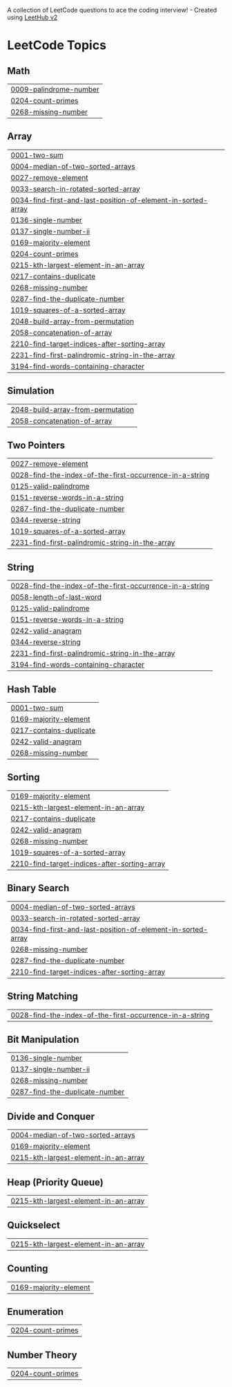 A collection of LeetCode questions to ace the coding interview! - Created using [LeetHub v2](https://github.com/arunbhardwaj/LeetHub-2.0)
<!---LeetCode Topics Start-->
# LeetCode Topics
## Math
|  |
| ------- |
| [0009-palindrome-number](https://github.com/Salmanulfaris12/leetcode/tree/master/0009-palindrome-number) |
| [0204-count-primes](https://github.com/Salmanulfaris12/leetcode/tree/master/0204-count-primes) |
| [0268-missing-number](https://github.com/Salmanulfaris12/leetcode/tree/master/0268-missing-number) |
## Array
|  |
| ------- |
| [0001-two-sum](https://github.com/Salmanulfaris12/leetcode/tree/master/0001-two-sum) |
| [0004-median-of-two-sorted-arrays](https://github.com/Salmanulfaris12/leetcode/tree/master/0004-median-of-two-sorted-arrays) |
| [0027-remove-element](https://github.com/Salmanulfaris12/leetcode/tree/master/0027-remove-element) |
| [0033-search-in-rotated-sorted-array](https://github.com/Salmanulfaris12/leetcode/tree/master/0033-search-in-rotated-sorted-array) |
| [0034-find-first-and-last-position-of-element-in-sorted-array](https://github.com/Salmanulfaris12/leetcode/tree/master/0034-find-first-and-last-position-of-element-in-sorted-array) |
| [0136-single-number](https://github.com/Salmanulfaris12/leetcode/tree/master/0136-single-number) |
| [0137-single-number-ii](https://github.com/Salmanulfaris12/leetcode/tree/master/0137-single-number-ii) |
| [0169-majority-element](https://github.com/Salmanulfaris12/leetcode/tree/master/0169-majority-element) |
| [0204-count-primes](https://github.com/Salmanulfaris12/leetcode/tree/master/0204-count-primes) |
| [0215-kth-largest-element-in-an-array](https://github.com/Salmanulfaris12/leetcode/tree/master/0215-kth-largest-element-in-an-array) |
| [0217-contains-duplicate](https://github.com/Salmanulfaris12/leetcode/tree/master/0217-contains-duplicate) |
| [0268-missing-number](https://github.com/Salmanulfaris12/leetcode/tree/master/0268-missing-number) |
| [0287-find-the-duplicate-number](https://github.com/Salmanulfaris12/leetcode/tree/master/0287-find-the-duplicate-number) |
| [1019-squares-of-a-sorted-array](https://github.com/Salmanulfaris12/leetcode/tree/master/1019-squares-of-a-sorted-array) |
| [2048-build-array-from-permutation](https://github.com/Salmanulfaris12/leetcode/tree/master/2048-build-array-from-permutation) |
| [2058-concatenation-of-array](https://github.com/Salmanulfaris12/leetcode/tree/master/2058-concatenation-of-array) |
| [2210-find-target-indices-after-sorting-array](https://github.com/Salmanulfaris12/leetcode/tree/master/2210-find-target-indices-after-sorting-array) |
| [2231-find-first-palindromic-string-in-the-array](https://github.com/Salmanulfaris12/leetcode/tree/master/2231-find-first-palindromic-string-in-the-array) |
| [3194-find-words-containing-character](https://github.com/Salmanulfaris12/leetcode/tree/master/3194-find-words-containing-character) |
## Simulation
|  |
| ------- |
| [2048-build-array-from-permutation](https://github.com/Salmanulfaris12/leetcode/tree/master/2048-build-array-from-permutation) |
| [2058-concatenation-of-array](https://github.com/Salmanulfaris12/leetcode/tree/master/2058-concatenation-of-array) |
## Two Pointers
|  |
| ------- |
| [0027-remove-element](https://github.com/Salmanulfaris12/leetcode/tree/master/0027-remove-element) |
| [0028-find-the-index-of-the-first-occurrence-in-a-string](https://github.com/Salmanulfaris12/leetcode/tree/master/0028-find-the-index-of-the-first-occurrence-in-a-string) |
| [0125-valid-palindrome](https://github.com/Salmanulfaris12/leetcode/tree/master/0125-valid-palindrome) |
| [0151-reverse-words-in-a-string](https://github.com/Salmanulfaris12/leetcode/tree/master/0151-reverse-words-in-a-string) |
| [0287-find-the-duplicate-number](https://github.com/Salmanulfaris12/leetcode/tree/master/0287-find-the-duplicate-number) |
| [0344-reverse-string](https://github.com/Salmanulfaris12/leetcode/tree/master/0344-reverse-string) |
| [1019-squares-of-a-sorted-array](https://github.com/Salmanulfaris12/leetcode/tree/master/1019-squares-of-a-sorted-array) |
| [2231-find-first-palindromic-string-in-the-array](https://github.com/Salmanulfaris12/leetcode/tree/master/2231-find-first-palindromic-string-in-the-array) |
## String
|  |
| ------- |
| [0028-find-the-index-of-the-first-occurrence-in-a-string](https://github.com/Salmanulfaris12/leetcode/tree/master/0028-find-the-index-of-the-first-occurrence-in-a-string) |
| [0058-length-of-last-word](https://github.com/Salmanulfaris12/leetcode/tree/master/0058-length-of-last-word) |
| [0125-valid-palindrome](https://github.com/Salmanulfaris12/leetcode/tree/master/0125-valid-palindrome) |
| [0151-reverse-words-in-a-string](https://github.com/Salmanulfaris12/leetcode/tree/master/0151-reverse-words-in-a-string) |
| [0242-valid-anagram](https://github.com/Salmanulfaris12/leetcode/tree/master/0242-valid-anagram) |
| [0344-reverse-string](https://github.com/Salmanulfaris12/leetcode/tree/master/0344-reverse-string) |
| [2231-find-first-palindromic-string-in-the-array](https://github.com/Salmanulfaris12/leetcode/tree/master/2231-find-first-palindromic-string-in-the-array) |
| [3194-find-words-containing-character](https://github.com/Salmanulfaris12/leetcode/tree/master/3194-find-words-containing-character) |
## Hash Table
|  |
| ------- |
| [0001-two-sum](https://github.com/Salmanulfaris12/leetcode/tree/master/0001-two-sum) |
| [0169-majority-element](https://github.com/Salmanulfaris12/leetcode/tree/master/0169-majority-element) |
| [0217-contains-duplicate](https://github.com/Salmanulfaris12/leetcode/tree/master/0217-contains-duplicate) |
| [0242-valid-anagram](https://github.com/Salmanulfaris12/leetcode/tree/master/0242-valid-anagram) |
| [0268-missing-number](https://github.com/Salmanulfaris12/leetcode/tree/master/0268-missing-number) |
## Sorting
|  |
| ------- |
| [0169-majority-element](https://github.com/Salmanulfaris12/leetcode/tree/master/0169-majority-element) |
| [0215-kth-largest-element-in-an-array](https://github.com/Salmanulfaris12/leetcode/tree/master/0215-kth-largest-element-in-an-array) |
| [0217-contains-duplicate](https://github.com/Salmanulfaris12/leetcode/tree/master/0217-contains-duplicate) |
| [0242-valid-anagram](https://github.com/Salmanulfaris12/leetcode/tree/master/0242-valid-anagram) |
| [0268-missing-number](https://github.com/Salmanulfaris12/leetcode/tree/master/0268-missing-number) |
| [1019-squares-of-a-sorted-array](https://github.com/Salmanulfaris12/leetcode/tree/master/1019-squares-of-a-sorted-array) |
| [2210-find-target-indices-after-sorting-array](https://github.com/Salmanulfaris12/leetcode/tree/master/2210-find-target-indices-after-sorting-array) |
## Binary Search
|  |
| ------- |
| [0004-median-of-two-sorted-arrays](https://github.com/Salmanulfaris12/leetcode/tree/master/0004-median-of-two-sorted-arrays) |
| [0033-search-in-rotated-sorted-array](https://github.com/Salmanulfaris12/leetcode/tree/master/0033-search-in-rotated-sorted-array) |
| [0034-find-first-and-last-position-of-element-in-sorted-array](https://github.com/Salmanulfaris12/leetcode/tree/master/0034-find-first-and-last-position-of-element-in-sorted-array) |
| [0268-missing-number](https://github.com/Salmanulfaris12/leetcode/tree/master/0268-missing-number) |
| [0287-find-the-duplicate-number](https://github.com/Salmanulfaris12/leetcode/tree/master/0287-find-the-duplicate-number) |
| [2210-find-target-indices-after-sorting-array](https://github.com/Salmanulfaris12/leetcode/tree/master/2210-find-target-indices-after-sorting-array) |
## String Matching
|  |
| ------- |
| [0028-find-the-index-of-the-first-occurrence-in-a-string](https://github.com/Salmanulfaris12/leetcode/tree/master/0028-find-the-index-of-the-first-occurrence-in-a-string) |
## Bit Manipulation
|  |
| ------- |
| [0136-single-number](https://github.com/Salmanulfaris12/leetcode/tree/master/0136-single-number) |
| [0137-single-number-ii](https://github.com/Salmanulfaris12/leetcode/tree/master/0137-single-number-ii) |
| [0268-missing-number](https://github.com/Salmanulfaris12/leetcode/tree/master/0268-missing-number) |
| [0287-find-the-duplicate-number](https://github.com/Salmanulfaris12/leetcode/tree/master/0287-find-the-duplicate-number) |
## Divide and Conquer
|  |
| ------- |
| [0004-median-of-two-sorted-arrays](https://github.com/Salmanulfaris12/leetcode/tree/master/0004-median-of-two-sorted-arrays) |
| [0169-majority-element](https://github.com/Salmanulfaris12/leetcode/tree/master/0169-majority-element) |
| [0215-kth-largest-element-in-an-array](https://github.com/Salmanulfaris12/leetcode/tree/master/0215-kth-largest-element-in-an-array) |
## Heap (Priority Queue)
|  |
| ------- |
| [0215-kth-largest-element-in-an-array](https://github.com/Salmanulfaris12/leetcode/tree/master/0215-kth-largest-element-in-an-array) |
## Quickselect
|  |
| ------- |
| [0215-kth-largest-element-in-an-array](https://github.com/Salmanulfaris12/leetcode/tree/master/0215-kth-largest-element-in-an-array) |
## Counting
|  |
| ------- |
| [0169-majority-element](https://github.com/Salmanulfaris12/leetcode/tree/master/0169-majority-element) |
## Enumeration
|  |
| ------- |
| [0204-count-primes](https://github.com/Salmanulfaris12/leetcode/tree/master/0204-count-primes) |
## Number Theory
|  |
| ------- |
| [0204-count-primes](https://github.com/Salmanulfaris12/leetcode/tree/master/0204-count-primes) |
<!---LeetCode Topics End-->